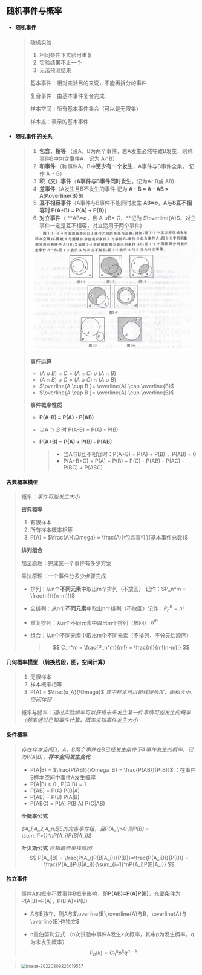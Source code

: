 ## 随机事件与概率

- #### **随机事件**

  > 随机实验：
  >
  > 1. 相同条件下实验可重复
  > 2. 实验结果不止一个
  > 3. 无法预测结果
  >
  > 基本事件：相对实验目的来说，不能再拆分的事件
  >
  > 复合事件：由基本事件复合完成 
  >
  > 样本空间：所有基本事件集合（可以是无限集）
  >
  > 样本点：表示的基本事件
  >
  > 

- #### **随机事件的关系**

  > 1. **包含、相等** （设A，B为两个事件，若A发生必然导致B发生，则称事件B中包含事件A，记为 A$\subset$B）
  > 2. **和事件** （称事件A，B中**至少有一个发生**，A事件与B事件全集， 记作 A + B）
  > 3. **积（交）事件**（**A事件与B事件同时发生**，记为A$\cap$B或 AB)
  > 4. **差事件**（A发生且B不发生的事件 记为 **A - B = A - AB = A$\overline{B}$**)
  > 5. **互不相容事件**（A事件与B事件不能同时发生 **AB=$\emptyset$**，**A与B互不相容时  P(A+B) = P(A) + P(B）**)
  > 6. **对立事件**（ **AB=$\emptyset$，且 A $\cup$B= $\Omega$，**记为 $\overline{A}$，对立事件一定是互不相容，对立适用于两个事件)
  >
  > <img src="img/image-20220309225019557.png" alt="image-20220309225019557" style="zoom:80%;" />  
  >
  > 
  >
  > **事件运算**
  >
  > - $(A \cup B) \cap C = (A\cap C) \cup (A \cap B)$
  > - $(A \cap B) \cup C = (A\cup C) \cap (A \cup B)$
  > - $\overline{A \cup B }= \overline{A} \cap \overline{B}$
  > - $\overline{A \cap B }= \overline{A} \cup \overline{B}$
  >
  > 
  >
  > **事件概率性质**
  >
  > - **P(A-B) = P(A) - P(AB)**
  >
  > - 当A$\supset B$ 时 P(A-B) = P(A) - P(B)
  >
  > - **P(A+B) = P(A) + P(B) - P(AB)**  
  >
  >   > - 当A与B互不相容时：P(A+B) = P(A) + P(B) ，P(AB) = 0
  >   > - P(A+B+C) = P(A) + P(B) + P(C) - P(AB) - P(AC) - P(BC) + P(ABC)
  
#### **古典概率模型**

  > 概率：*事件可能发生大小*
  >
  > **古典概率**
  >
  > 1. 有限样本
  > 2. 所有样本概率相等
  > 3. P(A) = $\frac{A}{\Omega} = \frac{A中包含事件}{基本事件总数}$
  >
  > **排列组合** 
  >
  >   加法原理：完成某一个事件有多少方案
  >
  > 乘法原理：一个事件分多少步骤完成                                        
  >
  > - 排列：从n个**不同元素**中取出m个排列（不放回） 记作：$P_n^m = \frac{n!}{(n-m)!}$
  >
  > - 全排列：从n个**不同元素**中取出n个排列（不放回）记作：$P_n^n = n!$
  >
  > - 重复排列：从n个不同元素中取出m个排列（放回） $n^m$
  >
  > - 组合：从n个不同元素中取出m个不同元素（不排列，不分先后顺序）
  >
  >   > $$
  >   > C_n^m = \frac{P_n^m}{m!} = \frac{n!}{m!(n-m)!}
  >   > $$

#### **几何概率模型** （转换线段，图，空间计算）

> 1. 无限样本
> 2. 样本概率相等
> 3. P(A) = $\frac{u_A}{\Omega}$  *其中样本可以是线段长度，面积大小，空间体积*
>
> 概率与频率：*通过实验频率可以获得未来发生某一件事情可能发生的概率（频率通过已知事件计算，概率未知事件发生大小*

#### **条件概率**

> *存在样本空间Ω，A，B两个事件在B已经发生条件下A事件发生的概率，记为P(A|B)，**样本空间发生变化***
>
> - P(A|B) = $\frac{P(AB)}{\Omega_B} = \frac{P(AB)}{P(B)}$  ：在事件B样本空间中事件A发生概率
> - P(A|B) $\ge$ 0  , P(Ω|B) = 1
> - P(AB) = P(A) P(B|A)
> - P(AB) = P(B) P(A|B)
> - P(ABC) = P(A) P(B|A) P(C|AB)
>
> **全概率公式**
>
> *$A_1,A_2,A_n是E的完备事件组，且P(A_i)>0 则P(B) = \sum_{i=1}^nP(A_i)P(B|A_i)$*
>
> **叶贝斯公式** *已知道结果找原因*
> $$
> P(A_i|B) = \frac{P(A_i)P(B|A_i)}{P(B)}=\frac{P(A_iB)}{P(B)} = \frac{P(A_i)P(B|A_i)}{\sum_{i=1}^nP(A_i)P(B|A_i)}
> $$

#### **独立事件**

> 事件A的概率不受事件B概率影响，即**P(AB)=P(A)P(B)**，充要条件为P(A|B)=P(A)，P(B|A)=P(B)
>
> - A与B独立，则A与$\overline{B},\overline{A}与B，\overline{A}与\overline{B}也独立$
>
> - n重伯努利公式 （n次试验中事件A发生k次概率，其中p为发生概率，q为未发生概率）
>   $$
>   P_n(k)=C_n^kp^kq^{n-k}
>   $$
>

  > <img src="img/随机事件与概率.svg" alt="image-20220309225019557" style="zoom:80%;" /> 

  
